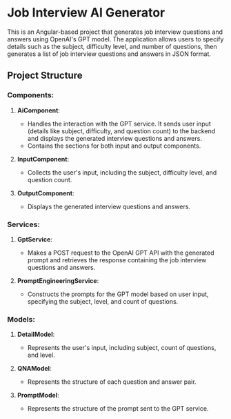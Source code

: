 # Job Interview AI Generator

This is an Angular-based project that generates job interview questions and answers using OpenAI's GPT model. The application allows users to specify details such as the subject, difficulty level, and number of questions, then generates a list of job interview questions and answers in JSON format.

## Project Structure

### Components:
1. **AiComponent**: 
   - Handles the interaction with the GPT service. It sends user input (details like subject, difficulty, and question count) to the backend and displays the generated interview questions and answers.
   - Contains the sections for both input and output components.

2. **InputComponent**:
   - Collects the user's input, including the subject, difficulty level, and question count.
   
3. **OutputComponent**:
   - Displays the generated interview questions and answers.

### Services:
1. **GptService**:
   - Makes a POST request to the OpenAI GPT API with the generated prompt and retrieves the response containing the job interview questions and answers.
   
2. **PromptEngineeringService**:
   - Constructs the prompts for the GPT model based on user input, specifying the subject, level, and count of questions.

### Models:
1. **DetailModel**:
   - Represents the user's input, including subject, count of questions, and level.
   
2. **QNAModel**:
   - Represents the structure of each question and answer pair.

3. **PromptModel**:
   - Represents the structure of the prompt sent to the GPT service.
 
